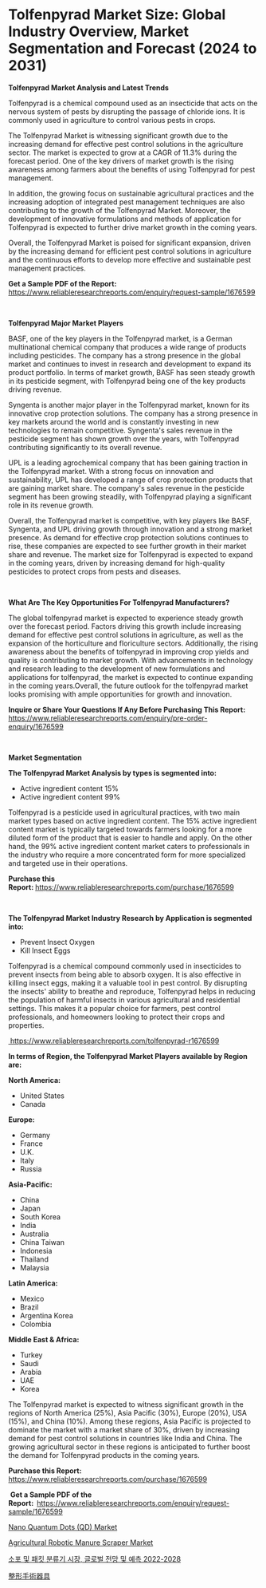 <p><h1>Tolfenpyrad Market Size: Global Industry Overview, Market Segmentation and Forecast (2024 to 2031)</h1></p><p><strong>Tolfenpyrad Market Analysis and Latest Trends</strong></p>
<p><p>Tolfenpyrad is a chemical compound used as an insecticide that acts on the nervous system of pests by disrupting the passage of chloride ions. It is commonly used in agriculture to control various pests in crops.</p><p>The Tolfenpyrad Market is witnessing significant growth due to the increasing demand for effective pest control solutions in the agriculture sector. The market is expected to grow at a CAGR of 11.3% during the forecast period. One of the key drivers of market growth is the rising awareness among farmers about the benefits of using Tolfenpyrad for pest management.</p><p>In addition, the growing focus on sustainable agricultural practices and the increasing adoption of integrated pest management techniques are also contributing to the growth of the Tolfenpyrad Market. Moreover, the development of innovative formulations and methods of application for Tolfenpyrad is expected to further drive market growth in the coming years.</p><p>Overall, the Tolfenpyrad Market is poised for significant expansion, driven by the increasing demand for efficient pest control solutions in agriculture and the continuous efforts to develop more effective and sustainable pest management practices.</p></p>
<p><strong>Get a Sample PDF of the Report:&nbsp;</strong> <a href="https://www.reliableresearchreports.com/enquiry/request-sample/1676599">https://www.reliableresearchreports.com/enquiry/request-sample/1676599</a></p>
<p>&nbsp;</p>
<p><strong>Tolfenpyrad Major Market Players</strong></p>
<p><p>BASF, one of the key players in the Tolfenpyrad market, is a German multinational chemical company that produces a wide range of products including pesticides. The company has a strong presence in the global market and continues to invest in research and development to expand its product portfolio. In terms of market growth, BASF has seen steady growth in its pesticide segment, with Tolfenpyrad being one of the key products driving revenue.</p><p>Syngenta is another major player in the Tolfenpyrad market, known for its innovative crop protection solutions. The company has a strong presence in key markets around the world and is constantly investing in new technologies to remain competitive. Syngenta's sales revenue in the pesticide segment has shown growth over the years, with Tolfenpyrad contributing significantly to its overall revenue.</p><p>UPL is a leading agrochemical company that has been gaining traction in the Tolfenpyrad market. With a strong focus on innovation and sustainability, UPL has developed a range of crop protection products that are gaining market share. The company's sales revenue in the pesticide segment has been growing steadily, with Tolfenpyrad playing a significant role in its revenue growth.</p><p>Overall, the Tolfenpyrad market is competitive, with key players like BASF, Syngenta, and UPL driving growth through innovation and a strong market presence. As demand for effective crop protection solutions continues to rise, these companies are expected to see further growth in their market share and revenue. The market size for Tolfenpyrad is expected to expand in the coming years, driven by increasing demand for high-quality pesticides to protect crops from pests and diseases.</p></p>
<p>&nbsp;</p>
<p><strong>What Are The Key Opportunities For Tolfenpyrad Manufacturers?</strong></p>
<p><p>The global tolfenpyrad market is expected to experience steady growth over the forecast period. Factors driving this growth include increasing demand for effective pest control solutions in agriculture, as well as the expansion of the horticulture and floriculture sectors. Additionally, the rising awareness about the benefits of tolfenpyrad in improving crop yields and quality is contributing to market growth. With advancements in technology and research leading to the development of new formulations and applications for tolfenpyrad, the market is expected to continue expanding in the coming years.Overall, the future outlook for the tolfenpyrad market looks promising with ample opportunities for growth and innovation.</p></p>
<p><strong>Inquire or Share Your Questions If Any Before Purchasing This Report:</strong> <a href="https://www.reliableresearchreports.com/enquiry/pre-order-enquiry/1676599">https://www.reliableresearchreports.com/enquiry/pre-order-enquiry/1676599</a></p>
<p>&nbsp;</p>
<p><strong>Market Segmentation</strong></p>
<p><strong>The Tolfenpyrad Market Analysis by types is segmented into:</strong></p>
<p><ul><li>Active ingredient content 15%</li><li>Active ingredient content 99%</li></ul></p>
<p><p>Tolfenpyrad is a pesticide used in agricultural practices, with two main market types based on active ingredient content. The 15% active ingredient content market is typically targeted towards farmers looking for a more diluted form of the product that is easier to handle and apply. On the other hand, the 99% active ingredient content market caters to professionals in the industry who require a more concentrated form for more specialized and targeted use in their operations.</p></p>
<p><strong>Purchase this Report:&nbsp;</strong><a href="https://www.reliableresearchreports.com/purchase/1676599">https://www.reliableresearchreports.com/purchase/1676599</a></p>
<p>&nbsp;</p>
<p><strong>The Tolfenpyrad Market Industry Research by Application is segmented into:</strong></p>
<p><ul><li>Prevent Insect Oxygen</li><li>Kill Insect Eggs</li></ul></p>
<p><p>Tolfenpyrad is a chemical compound commonly used in insecticides to prevent insects from being able to absorb oxygen. It is also effective in killing insect eggs, making it a valuable tool in pest control. By disrupting the insects' ability to breathe and reproduce, Tolfenpyrad helps in reducing the population of harmful insects in various agricultural and residential settings. This makes it a popular choice for farmers, pest control professionals, and homeowners looking to protect their crops and properties.</p></p>
<p><a href="https://www.reliableresearchreports.com/tolfenpyrad-r1676599">&nbsp;https://www.reliableresearchreports.com/tolfenpyrad-r1676599</a></p>
<p><strong>In terms of Region, the Tolfenpyrad Market Players available by Region are:</strong></p>
<p>
    <p> <strong> North America: </strong>
        <ul>
            <li>United States</li>
            <li>Canada</li>
        </ul>
        </p> 
    <p> <strong> Europe: </strong>
        <ul>
            <li>Germany</li>
            <li>France</li>
            <li>U.K.</li>
            <li>Italy</li>
            <li>Russia</li>
        </ul>
        </p> 
    <p> <strong> Asia-Pacific: </strong>
        <ul>
            <li>China</li>
            <li>Japan</li>
            <li>South Korea</li>
            <li>India</li>
            <li>Australia</li>
            <li>China Taiwan</li>
            <li>Indonesia</li>
            <li>Thailand</li>
            <li>Malaysia</li>
        </ul>
        </p> 
    <p> <strong> Latin America: </strong>
        <ul>
            <li>Mexico</li>
            <li>Brazil</li>
            <li>Argentina Korea</li>
            <li>Colombia</li>
        </ul>
        </p> 
    <p> <strong> Middle East & Africa: </strong>
        <ul>
            <li>Turkey</li>
            <li>Saudi</li>
            <li>Arabia</li>
            <li>UAE</li>
            <li>Korea</li>
        </ul>
    </p>
    </p>
<p><p>The Tolfenpyrad market is expected to witness significant growth in the regions of North America (25%), Asia Pacific (30%), Europe (20%), USA (15%), and China (10%). Among these regions, Asia Pacific is projected to dominate the market with a market share of 30%, driven by increasing demand for pest control solutions in countries like India and China. The growing agricultural sector in these regions is anticipated to further boost the demand for Tolfenpyrad products in the coming years.</p></p>
<p><strong>Purchase this Report: </strong><a href="https://www.reliableresearchreports.com/purchase/1676599">https://www.reliableresearchreports.com/purchase/1676599</a></p>
<p>&nbsp;<strong>Get a Sample PDF of the Report:&nbsp;&nbsp;</strong><a href="https://www.reliableresearchreports.com/enquiry/request-sample/1676599">https://www.reliableresearchreports.com/enquiry/request-sample/1676599</a></p>
<p><strong></strong></p>
<p><p><a href="https://github.com/waylose1223/Market-Research-Report-List-1/blob/main/nano-quantum-dots-qd-market.md">Nano Quantum Dots (QD) Market</a></p><p><a href="https://github.com/sardarp081/Market-Research-Report-List-1/blob/main/agricultural-robotic-manure-scraper-market.md">Agricultural Robotic Manure Scraper Market</a></p><p><a href="https://github.com/AnthonyWratten/Market-Research-Report-List-1/blob/main/9455885131025.md">소포 및 패킷 분류기 시장, 글로벌 전망 및 예측 2022-2028</a></p><p><a href="https://medium.com/@slbola/%E3%83%97%E3%83%A9%E3%82%B9%E3%83%81%E3%83%83%E3%82%AF%E5%A4%96%E7%A7%91%E5%99%A8%E5%85%B7%E5%B8%82%E5%A0%B4%E3%81%AE%E8%A6%8F%E6%A8%A1-%E5%B9%B4%E5%B9%B3%E5%9D%87%E6%88%90%E9%95%B7%E7%8E%87-%E3%83%88%E3%83%AC%E3%83%B3%E3%83%89-2024-2030-2e3a159a159a">整形手術器具</a></p></p>